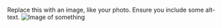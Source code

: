 Replace this with an image, like your photo. Ensure you include some alt-text.
![Image of something](https://octodex.github.com/images/yaktocat.png)
